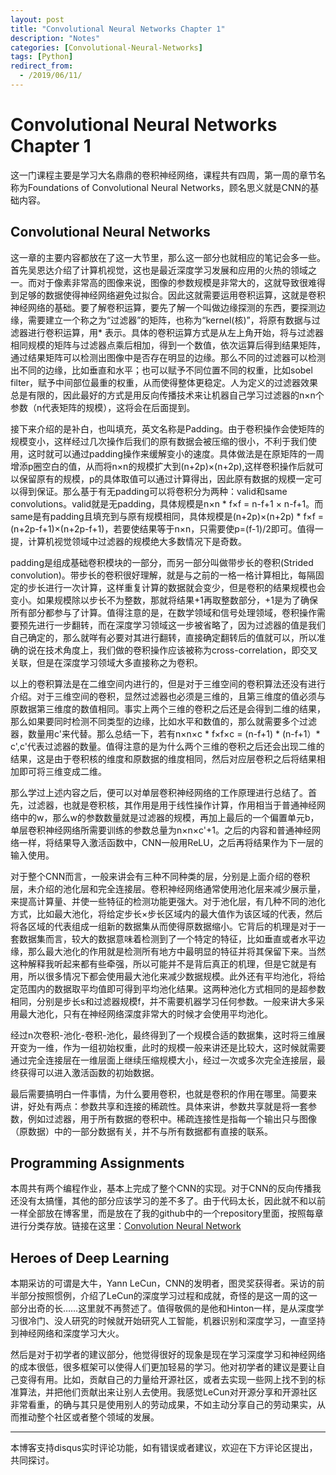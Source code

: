 ```yaml
---
layout: post
title: "Convolutional Neural Networks Chapter 1"
description: "Notes"
categories: [Convolutional-Neural-Networks]
tags: [Python]
redirect_from:
  - /2019/06/11/
---
```


# Convolutional Neural Networks Chapter 1  

这一门课程主要是学习大名鼎鼎的卷积神经网络，课程共有四周，第一周的章节名称为Foundations of Convolutional Neural Networks，顾名思义就是CNN的基础内容。

## Convolutional Neural Networks  

这一章的主要内容都放在了这一大节里，那么这一部分也就相应的笔记会多一些。首先吴恩达介绍了计算机视觉，这也是最近深度学习发展和应用的火热的领域之一。而对于像素非常高的图像来说，图像的参数规模是非常大的，这就导致很难得到足够的数据使得神经网络避免过拟合。因此这就需要运用卷积运算，这就是卷积神经网络的基础。要了解卷积运算，要先了解一个叫做边缘探测的东西，要探测边缘，需要建立一个称之为“过滤器”的矩阵，也称为“kernel(核)”，将原有数据与过滤器进行卷积运算，用* 表示。具体的卷积运算方式是从左上角开始，将与过滤器相同规模的矩阵与过滤器点乘后相加，得到一个数值，依次运算后得到结果矩阵，通过结果矩阵可以检测出图像中是否存在明显的边缘。那么不同的过滤器可以检测出不同的边缘，比如垂直和水平；也可以赋予不同位置不同的权重，比如sobel filter，赋予中间部位最重的权重，从而使得整体更稳定。人为定义的过滤器效果总是有限的，因此最好的方式是用反向传播技术来让机器自己学习过滤器的n×n个参数（n代表矩阵的规模），这将会在后面提到。  

接下来介绍的是补白，也叫填充，英文名称是Padding。由于卷积操作会使矩阵的规模变小，这样经过几次操作后我们的原有数据会被压缩的很小，不利于我们使用，这时就可以通过padding操作来缓解变小的速度。具体做法是在原矩阵的一周增添p圈空白的值，从而将n×n的规模扩大到(n+2p)×(n+2p),这样卷积操作后就可以保留原有的规模，p的具体取值可以通过计算得出，因此原有数据的规模一定可以得到保证。那么基于有无padding可以将卷积分为两种：valid和same convolutions。valid就是无padding，具体规模是n×n * f×f = n-f+1 × n-f+1。而same是有padding且填充到与原有规模相同，具体规模是(n+2p)×(n+2p) * f×f = (n+2p-f+1)×(n+2p-f+1)，若要使结果等于n×n，只需要使p=(f-1)/2即可。值得一提，计算机视觉领域中过滤器的规模绝大多数情况下是奇数。  

padding是组成基础卷积模块的一部分，而另一部分叫做带步长的卷积(Strided convolution)。带步长的卷积很好理解，就是与之前的一格一格计算相比，每隔固定的步长进行一次计算，这样重复计算的数据就会变少，但是卷积的结果规模也会变小。如果规模除以步长不为整数，那就将结果+1再取整数部分，+1是为了确保所有部分都参与了计算。值得注意的是，在数学领域和信号处理领域，卷积操作需要预先进行一步翻转，而在深度学习领域这一步被省略了，因为过滤器的值是我们自己确定的，那么就咩有必要对其进行翻转，直接确定翻转后的值就可以，所以准确的说在技术角度上，我们做的卷积操作应该被称为cross-correlation，即交叉关联，但是在深度学习领域大多直接称之为卷积。  

以上的卷积算法是在二维空间内进行的，但是对于三维空间的卷积算法还没有进行介绍。对于三维空间的卷积，显然过滤器也必须是三维的，且第三维度的值必须与原数据第三维度的数值相同。事实上两个三维的卷积之后还是会得到二维的结果，那么如果要同时检测不同类型的边缘，比如水平和数值的，那么就需要多个过滤器，数量用c'来代替。那么总结一下，若有n×n×c * f×f×c = (n-f+1) * (n-f+1）* c',c'代表过滤器的数量。值得注意的是为什么两个三维的卷积之后还会出现二维的结果，这是由于卷积核的维度和原数据的维度相同，然后对应层卷积之后将结果相加即可将三维变成二维。  

那么学过上述内容之后，便可以对单层卷积神经网络的工作原理进行总结了。首先，过滤器，也就是卷积核，其作用是用于线性操作计算，作用相当于普通神经网络中的w，那么w的参数数量就是过滤器的规模，再加上最后的一个偏置单元b，单层卷积神经网络所需要训练的参数总量为n×n×c'+1。之后的内容和普通神经网络一样，将结果导入激活函数中，CNN一般用ReLU，之后再将结果作为下一层的输入使用。  

对于整个CNN而言，一般来讲会有三种不同种类的层，分别是上面介绍的卷积层，未介绍的池化层和完全连接层。卷积神经网络通常使用池化层来减少展示量，来提高计算量、并使一些特征的检测功能更强大。对于池化层，有几种不同的池化方式，比如最大池化，将给定步长×步长区域内的最大值作为该区域的代表，然后将各区域的代表组成一组新的数据集从而使得原数据缩小。它背后的机理是对于一套数据集而言，较大的数据意味着检测到了一个特定的特征，比如垂直或者水平边缘，那么最大池化的作用就是检测所有地方中最明显的特征并将其保留下来。当然这种解释我听起来都有些牵强，所以可能并不是背后真正的机理，但是它就是有用，所以很多情况下都会使用最大池化来减少数据规模。此外还有平均池化，将给定范围内的数据取平均值即可得到平均池化结果。这两种池化方式相同的是超参数相同，分别是步长s和过滤器规模f，并不需要机器学习任何参数。一般来讲大多采用最大池化，只有在神经网络深度非常大的时候才会使用平均池化。  

经过n次卷积-池化-卷积-池化，最终得到了一个规模合适的数据集，这时将三维展开变为一维，作为一组初始权重，此时的规模一般来讲还是比较大，这时候就需要通过完全连接层在一维层面上继续压缩规模大小，经过一次或多次完全连接层，最终获得可以进入激活函数的初始数据。  

最后需要搞明白一件事情，为什么要用卷积，也就是卷积的作用在哪里。简要来讲，好处有两点：参数共享和连接的稀疏性。具体来讲，参数共享就是将一套参数，例如过滤器，用于所有数据的卷积中。稀疏连接性是指每一个输出只与图像（原数据）中的一部分数据有关，并不与所有数据都有直接的联系。  

## Programming Assignments  

本周共有两个编程作业，基本上完成了整个CNN的实现。对于CNN的反向传播我还没有太搞懂，其他的部分应该学习的差不多了。由于代码太长，因此就不和以前一样全部放在博客里，而是放在了我的github中的一个repository里面，按照每章进行分类存放。链接在这里：[Convolution Neural Network](https://github.com/JustinYuu/Deeplearning-study/tree/master/Convolution%20Nerual%20Network)

## Heroes of Deep Learning  

本期采访的可谓是大牛，Yann LeCun，CNN的发明者，图灵奖获得者。采访的前半部分按照惯例，介绍了LeCun的深度学习过程和成就，奇怪的是这一周的这一部分出奇的长……这里就不再赘述了。值得敬佩的是他和Hinton一样，是从深度学习很冷门、没人研究的时候就开始研究人工智能，机器识别和深度学习，一直坚持到神经网络和深度学习大火。  

然后是对于初学者的建议部分，他觉得很好的现象是现在学习深度学习和神经网络的成本很低，很多框架可以使得人们更加轻易的学习。他对初学者的建议是要让自己变得有用。比如，贡献自己的力量给开源社区，或者去实现一些网上找不到的标准算法，并把他们贡献出来让别人去使用。我感觉LeCun对开源分享和开源社区非常看重，的确与其只是使用别人的劳动成果，不如主动分享自己的劳动果实，从而推动整个社区或者整个领域的发展。   

---
本博客支持disqus实时评论功能，如有错误或者建议，欢迎在下方评论区提出，共同探讨。  
